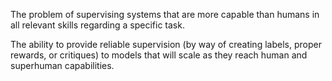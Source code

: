 The problem of supervising systems that are more capable than humans in all relevant skills regarding a specific task. 

The ability to provide reliable supervision (by way of creating labels, proper rewards, or critiques) to models that will scale as they reach human and superhuman capabilities.